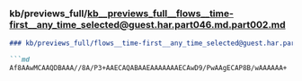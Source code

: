 ### kb/previews_full/kb__previews_full__flows__time-first__any_time_selected@guest.har.part046.md.part002.md

```md
### kb/previews_full/flows__time-first__any_time_selected@guest.har.part046.md (part 002)

```md
Af8AAwMCAAQDBAAA//8A/P3+AAECAQABAAEAAAAAAAECAwD9/PwAAgECAP8B/wAAAAAA+
```

```

```
